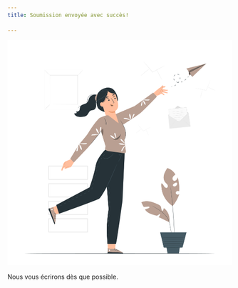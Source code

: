```yaml
---
title: Soumission envoyée avec succès!

---
```


![](/img/illustrations/success.svg)

Nous vous écrirons dès que possible.

